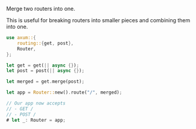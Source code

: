 Merge two routers into one.

This is useful for breaking routers into smaller pieces and combining them
into one.

```rust
use axum::{
    routing::{get, post},
    Router,
};

let get = get(|| async {});
let post = post(|| async {});

let merged = get.merge(post);

let app = Router::new().route("/", merged);

// Our app now accepts
// - GET /
// - POST /
# let _: Router = app;
```
